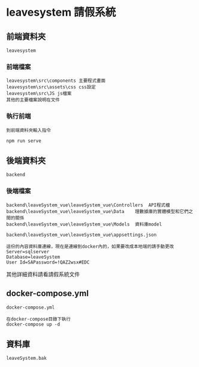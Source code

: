 # leavesystem 請假系統

## 前端資料夾

```
leavesystem
```

### 前端檔案

```
leavesystem\src\components 主要程式畫面
leavesystem\src\assets\css css設定
leavesystem\src\JS js檔案
其他的主要檔案說明在文件
```

### 執行前端

```
到前端資料夾輸入指令

npm run serve
```

## 後端資料夾

```
backend
```

### 後端檔案

```
backend\leaveSystem_vue\leaveSystem_vue\Controllers  API程式檔
backend\leaveSystem_vue\leaveSystem_vue\Data    理數據庫的實體模型和它們之間的關係
backend\leaveSystem_vue\leaveSystem_vue\Models  資料庫model
```

```
backend\leaveSystem_vue\leaveSystem_vue\appsettings.json

這份的內容資料庫連線，現在是連線到docker內的，如果要改成本地端的請手動更改
Server=sqlserver
Database=leaveSystem
User Id=SAPassword=!QAZ2wsx#EDC
```

其他詳細資料請看請假系統文件

## docker-compose.yml

```
docker-compose.yml

在docker-compose目錄下執行
docker-compose up -d
```

## 資料庫

```
leaveSystem.bak
```
